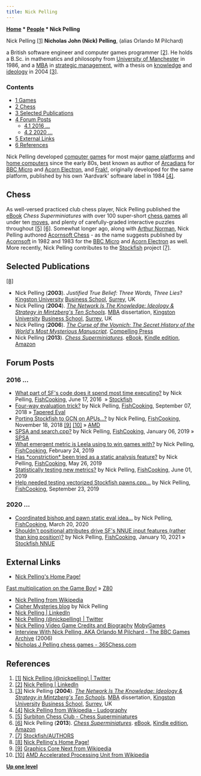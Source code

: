 ```yaml
---
title: Nick Pelling
---
```

**[Home](Home "Home") \* [People](People "People") \* Nick Pelling**



 [](https://twitter.com/nickpelling) Nick Pelling <a id="cite-note-1" href="#cite-ref-1">[1]</a> 
**Nicholas John (Nick) Pelling**, (alias Orlando M Pilchard)  

a British software engineer and computer games programmer <a id="cite-note-2" href="#cite-ref-2">[2]</a>. 
He holds a B.Sc. in mathematics and philosophy from [University of Manchester](University_of_Manchester "University of Manchester") in 1986, and a [MBA](https://en.wikipedia.org/wiki/Master_of_Business_Administration) in [strategic management](https://en.wikipedia.org/wiki/Strategic_management), 
with a thesis on [knowledge](Knowledge "Knowledge") and [ideology](https://en.wikipedia.org/wiki/Ideology) in 2004 <a id="cite-note-3" href="#cite-ref-3">[3]</a>. 



### Contents


* [1 Games](#games)
* [2 Chess](#chess)
* [3 Selected Publications](#selected-publications)
* [4 Forum Posts](#forum-posts)
	+ [4.1 2016 ...](#2016-...)
	+ [4.2 2020 ...](#2020-...)
* [5 External Links](#external-links)
* [6 References](#references)






Nick Pelling developed [computer games](https://en.wikipedia.org/wiki/Video_game) for most major [game platforms](https://en.wikipedia.org/wiki/Video_game_console) and [home computers](https://en.wikipedia.org/wiki/Home_computer) since the early 80s, 
best known as author of [Arcadians](https://en.wikipedia.org/wiki/Arcadians_(video_game)) for [BBC Micro](BBC_Micro "BBC Micro") and [Acorn Electron](BBC_Micro#Electron "BBC Micro"), and [Frak!](https://en.wikipedia.org/wiki/Frak!), originally developed for the same platform, published by his own 'Aardvark' software label in 1984 <a id="cite-note-4" href="#cite-ref-4">[4]</a>. 



## Chess


As well-versed practiced club chess player, Nick Pelling published the [eBook](https://en.wikipedia.org/wiki/E-book) *Chess Superminiatures* with over 100 super-short [chess games](Chess_Game "Chess Game") all under ten [moves](Move "Move"), and plenty of carefully-graded interactive puzzles throughout 
<a id="cite-note-5" href="#cite-ref-5">[5]</a>
<a id="cite-note-6" href="#cite-ref-6">[6]</a>. 
Somewhat longer ago, along with [Arthur Norman](Arthur_Norman "Arthur Norman"), Nick Pelling authored [Acornsoft Chess](Acornsoft_Chess "Acornsoft Chess") - as the name suggests published by [Acornsoft](https://en.wikipedia.org/wiki/Acornsoft) in 1982 and 1983 for the [BBC Micro](BBC_Micro "BBC Micro") and [Acorn Electron](BBC_Micro#Electron "BBC Micro") as well. More recently, Nick Pelling contributes to the [Stockfish](Stockfish "Stockfish") project <a id="cite-note-7" href="#cite-ref-7">[7]</a>.



## Selected Publications


<a id="cite-note-8" href="#cite-ref-8">[8]</a>



* Nick Pelling (**2003**). *Justified True Belief: Three Words, Three Lies*? [Kingston University](https://en.wikipedia.org/wiki/Kingston_University) [Business School](https://en.wikipedia.org/wiki/Kingston_Business_School), [Surrey](https://en.wikipedia.org/wiki/Surrey), UK
* Nick Pelling (**2004**). *[The Network Is The Knowledge: Ideology & Strategy in Mintzberg's Ten Schools](http://www.nickpelling.com/dissertation/)*. [MBA](https://en.wikipedia.org/wiki/Master_of_Business_Administration) dissertation, [Kingston University](https://en.wikipedia.org/wiki/Kingston_University) [Business School](https://en.wikipedia.org/wiki/Kingston_Business_School), [Surrey](https://en.wikipedia.org/wiki/Surrey), UK
* Nick Pelling (**2006**). *[The Curse of the Voynich: The Secret History of the World's Most Mysterious Manuscript](http://www.compellingpress.com/voynich/index.html)*. [Compelling Press](http://www.compellingpress.com/main/index.html)
* Nick Pelling (**2013**). *[Chess Superminiatures](https://www.amazon.co.uk/Chess-Superminiatures-Nick-Pelling-ebook/dp/B00HEOZ8B6)*. [eBook](https://en.wikipedia.org/wiki/E-book), [Kindle edition](https://en.wikipedia.org/wiki/Amazon_Kindle), [Amazon](https://en.wikipedia.org/wiki/Amazon.com)


## Forum Posts


### 2016 ...


* [What part of SF's code does it spend most time executing?](https://groups.google.com/d/msg/fishcooking/6tJrb4P0ofU/1dX_2p8NAwAJ) by Nick Pelling, [FishCooking](Computer_Chess_Forums "Computer Chess Forums"), June 17, 2016  » [Stockfish](Stockfish "Stockfish")
* [Four-way evaluation trick?](https://groups.google.com/d/msg/fishcooking/6grLq5OEr9g/ERbVn0uDBQAJ) by Nick Pelling, [FishCooking](Computer_Chess_Forums "Computer Chess Forums"), September 07, 2018 » [Tapered Eval](Tapered_Eval "Tapered Eval")
* [Porting Stockfish to GCN on APUs...?](https://groups.google.com/d/msg/fishcooking/svTzAYXesCs/_1smL5wSBwAJ) by Nick Pelling, [FishCooking](Computer_Chess_Forums "Computer Chess Forums"), November 18, 2018 <a id="cite-note-9" href="#cite-ref-9">[9]</a> <a id="cite-note-10" href="#cite-ref-10">[10]</a> » [AMD](AMD "AMD")
* [SPSA and search.cpp?](https://groups.google.com/d/msg/fishcooking/ERsAux5TU6Q/RU2xnF3bDQAJ) by Nick Pelling, [FishCooking](Computer_Chess_Forums "Computer Chess Forums"), January 06, 2019 » [SPSA](SPSA "SPSA")
* [What emergent metric is Leela using to win games with?](https://groups.google.com/d/msg/fishcooking/EtLk7EyB9Vs/hcE7c9ttBgAJ) by Nick Pelling, [FishCooking](Computer_Chess_Forums "Computer Chess Forums"), February 24, 2019
* [Has \*constriction\* been tried as a static analysis feature?](https://groups.google.com/d/msg/fishcooking/pY1ZxSReS8Y/GtV_uyTqBgAJ) by Nick Pelling, [FishCooking](Computer_Chess_Forums "Computer Chess Forums"), May 26, 2019
* [Statistically testing new metrics?](https://groups.google.com/d/msg/fishcooking/JVmwdRzkrvw/xC8XLAKcAwAJ) by Nick Pelling, [FishCooking](Computer_Chess_Forums "Computer Chess Forums"), June 01, 2019
* [Help needed testing vectorized Stockfish pawns.cpp...](https://groups.google.com/d/msg/fishcooking/xGM9K7wd5rM/pmx2MVX-BwAJ) by Nick Pelling, [FishCooking](Computer_Chess_Forums "Computer Chess Forums"), September 23, 2019


### 2020 ...


* [Coordinated bishop and pawn static eval idea...](https://groups.google.com/d/msg/fishcooking/kGGPQPsIKhU/H2vRdD9HBAAJ) by Nick Pelling, [FishCooking](Computer_Chess_Forums "Computer Chess Forums"), March 20, 2020
* [Shouldn't positional attributes drive SF's NNUE input features (rather than king position)?](https://groups.google.com/g/fishcooking/c/cad1MGSdpU4/m/Ury4iBqSBgAJ) by Nick Pelling, [FishCooking](Computer_Chess_Forums "Computer Chess Forums"), January 10, 2021 » [Stockfish NNUE](Stockfish_NNUE "Stockfish NNUE")


## External Links


* [Nick Pelling's Home Page!](http://www.nickpelling.com/)


 [Fast multiplication on the Game Boy!](http://www.nickpelling.com/gameboymultiply.html) » [Z80](Z80 "Z80")
* [Nick Pelling from Wikipedia](https://en.wikipedia.org/wiki/Nick_Pelling)
* [Cipher Mysteries blog](http://ciphermysteries.com/) by Nick Pelling
* [Nick Pelling | LinkedIn](https://www.linkedin.com/in/nick-pelling-2b8384)
* [Nick Pelling (@nickpelling) | Twitter](https://twitter.com/nickpelling)
* [Nick Pelling Video Game Credits and Biography](https://www.mobygames.com/developer/sheet/view/developerId,61858/) [MobyGames](https://en.wikipedia.org/wiki/MobyGames)
* [Interview With Nick Pelling, AKA Orlando M Pilchard - The BBC Games Archive](http://www.beebgames.com/npinterv.php) (2006)
* [Nicholas J Pelling chess games - 365Chess.com](https://www.365chess.com/players/Nicholas_J_Pelling)


## References


1. <a id="cite-ref-1" href="#cite-note-1">[1]</a> [Nick Pelling (@nickpelling) | Twitter](https://twitter.com/nickpelling)
2. <a id="cite-ref-2" href="#cite-note-2">[2]</a> [Nick Pelling | LinkedIn](https://www.linkedin.com/in/nick-pelling-2b8384)
3. <a id="cite-ref-3" href="#cite-note-3">[3]</a> Nick Pelling (**2004**). *[The Network Is The Knowledge: Ideology & Strategy in Mintzberg's Ten Schools](http://www.nickpelling.com/dissertation/)*. [MBA](https://en.wikipedia.org/wiki/Master_of_Business_Administration) dissertation, [Kingston University](https://en.wikipedia.org/wiki/Kingston_University) [Business School](https://en.wikipedia.org/wiki/Kingston_Business_School), [Surrey](https://en.wikipedia.org/wiki/Surrey), UK
4. <a id="cite-ref-4" href="#cite-note-4">[4]</a> [Nick Pelling from Wikipedia - Ludography](https://en.wikipedia.org/wiki/Nick_Pelling#Ludography)
5. <a id="cite-ref-5" href="#cite-note-5">[5]</a> [Surbiton Chess Club - Chess Superminiatures](http://www.surbitonchessclub.co.uk/news_chess_superminiatures.htm)
6. <a id="cite-ref-6" href="#cite-note-6">[6]</a> Nick Pelling (**2013**). *[Chess Superminiatures](https://www.amazon.co.uk/Chess-Superminiatures-Nick-Pelling-ebook/dp/B00HEOZ8B6)*. [eBook](https://en.wikipedia.org/wiki/E-book), [Kindle edition](https://en.wikipedia.org/wiki/Amazon_Kindle), [Amazon](https://en.wikipedia.org/wiki/Amazon.com)
7. <a id="cite-ref-7" href="#cite-note-7">[7]</a> [Stockfish/AUTHORS](https://github.com/official-stockfish/Stockfish/blob/master/AUTHORS)
8. <a id="cite-ref-8" href="#cite-note-8">[8]</a> [Nick Pelling's Home Page!](http://www.nickpelling.com/)
9. <a id="cite-ref-9" href="#cite-note-9">[9]</a> [Graphics Core Next from Wikipedia](https://en.wikipedia.org/wiki/Graphics_Core_Next)
10. <a id="cite-ref-10" href="#cite-note-10">[10]</a> [AMD Accelerated Processing Unit from Wikipedia](https://en.wikipedia.org/wiki/AMD_Accelerated_Processing_Unit)

**[Up one level](People "People")**







 
